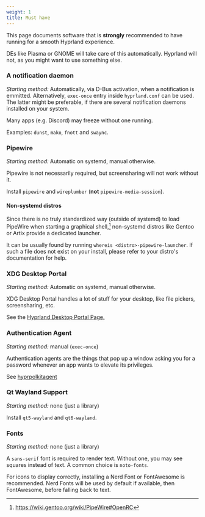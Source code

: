 ```yaml
---
weight: 1
title: Must have
---
```


This page documents software that is **strongly** recommended to have running
for a smooth Hyprland experience.

DEs like Plasma or GNOME will take care of this automatically. Hyprland will
not, as you might want to use something else.

### A notification daemon

_Starting method:_ Automatically, via D-Bus activation, when a notification is emmitted. Alternatively, `exec-once` entry inside `hyprland.conf` can be used. The latter might be preferable, if there are several notification daemons installed on your system.

Many apps (e.g. Discord) may freeze without one running.

Examples: `dunst`, `mako`, `fnott` and `swaync`.

### Pipewire

_Starting method:_ Automatic on systemd, manual otherwise.

Pipewire is not necessarily required, but screensharing will not work without
it.

Install `pipewire` and `wireplumber` (**not** `pipewire-media-session`).

#### Non-systemd distros

Since there is no truly standardized way (outside of systemd) to load PipeWire
when starting a graphical shell,[^1] non-systemd distros like Gentoo or Artix
provide a dedicated launcher.

It can be usually found by running `whereis <distro>-pipewire-launcher`. If such
a file does not exist on your install, please refer to your distro's
documentation for help.

[^1]: https://wiki.gentoo.org/wiki/PipeWire#OpenRC

### XDG Desktop Portal

_Starting method:_ Automatic on systemd, manual otherwise.

XDG Desktop Portal handles a lot of stuff for your desktop, like file pickers,
screensharing, etc.

See the [Hyprland Desktop Portal Page.](../../Hypr-Ecosystem/xdg-desktop-portal-hyprland)

### Authentication Agent

_Starting method:_ manual (`exec-once`)

Authentication agents are the things that pop up a window asking you for a
password whenever an app wants to elevate its privileges.

See [hyprpolkitagent](../../Hypr-Ecosystem/hyprpolkitagent)

### Qt Wayland Support

_Starting method:_ none (just a library)

Install `qt5-wayland` and `qt6-wayland`.

### Fonts

_Starting method:_ none (just a library)

A `sans-serif` font is required to render text. Without one, you may see squares instead of text. A common choice is `noto-fonts`.

For icons to display correctly, installing a Nerd Font or FontAwesome is recommended. Nerd Fonts will be used by default if available, then FontAwesome, before falling back to text.
